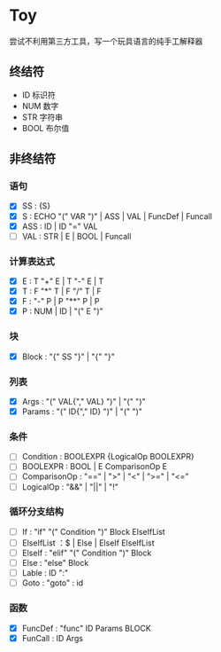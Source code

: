 ﻿# Toy

尝试不利用第三方工具，写一个玩具语言的纯手工解释器

## 终结符

- ID 标识符
- NUM 数字
- STR 字符串
- BOOL 布尔值

## 非终结符

### 语句

- [x] SS : {S}
- [x] S : ECHO "(" VAR ")" | ASS | VAL | FuncDef | Funcall
- [x] ASS : ID | ID "=" VAL
- [ ] VAL : STR | E | BOOL | Funcall

### 计算表达式

- [x] E : T "+" E | T "-" E | T
- [x] T : F "*" T | F "/" T | F
- [x] F : "-" P | P "**" P | P
- [x] P : NUM | ID | "(" E ")"

### 块

- [x] Block : "{" SS "}" | "{" "}"

### 列表

- [x] Args : "(" VAL{"," VAL} ")" | "(" ")"
- [x] Params : "(" ID{"," ID} ")" | "(" ")"

### 条件

- [ ] Condition :  BOOLEXPR {LogicalOp BOOLEXPR}
- [ ] BOOLEXPR :  BOOL | E ComparisonOp E
- [ ] ComparisonOp : "==" | ">" | "<" | ">=" | "<="
- [ ] LogicalOp : "&&" | "||" | "!"

### 循环分支结构

- [ ] If : "if" "(" Condition ")" Block ElseIfList
- [ ] ElseIfList ：$ | Else | ElseIf ElseIfList
- [ ] ElseIf : "elif" "(" Condition ")"  Block
- [ ] Else : "else" Block
- [ ] Lable : ID ":"
- [ ] Goto : "goto" : id

### 函数

- [x] FuncDef : "func" ID Params BLOCK
- [x] FunCall : ID Args
